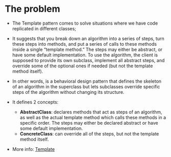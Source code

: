 # The problem

- The Template pattern comes to solve situations where we have code replicated in different classes;
- It suggests that you break down an algorithm into a series of steps, turn these steps into methods, and put a series of calls to these methods inside a single “template method.” The steps may either be abstract, or have some default implementation. To use the algorithm, the client is supposed to provide its own subclass, implement all abstract steps, and override some of the optional ones if needed (but not the template method itself).
- In other words, is a behavioral design pattern that defines the skeleton of an algorithm in the superclass but lets subclasses override specific steps of the algorithm without changing its structure.

- It defines 2 concepts:
    - **AbstractClass**: declares methods that act as steps of an algorithm, as well as the actual template method which calls these methods in a specific order. The steps may either be declared abstract or have some default implementation.
    - **ConcreteClass**: can override all of the steps, but not the template method itself.

- More info: [Template](https://refactoring.guru/design-patterns/template-method)